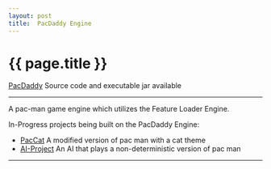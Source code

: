 ```yaml
---
layout: post
title:  PacDaddy Engine
---
```


{{ page.title }}
================

[PacDaddy][] Source code and executable jar available

---

A pac-man game engine which utilizes the Feature Loader Engine.

In-Progress projects being built on the PacDaddy Engine:
- [PacCat][] A modified version of pac man with a cat theme
- [AI-Project][] An AI that plays a non-deterministic version of pac man

---

[PacDaddy]: https://github.com/misterdustinface/PacDaddy
[PacCat]: https://github.com/misterdustinface/PacCat
[AI-Project]: https://github.com/misterdustinface/AI-Project-Mac-Pan
